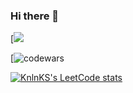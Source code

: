 ### Hi there 👋

[![](https://github-profile-summary-cards.vercel.app/api/cards/repos-per-language?username=oklave&theme=solarized_dark)

[![codewars](https://www.codewars.com/users/oklave/badges/large)

[![KnlnKS's LeetCode stats](https://leetcode-stats-six.vercel.app/api?username=KnlnKS)](https://github.com/KnlnKS/leetcode-stats)
